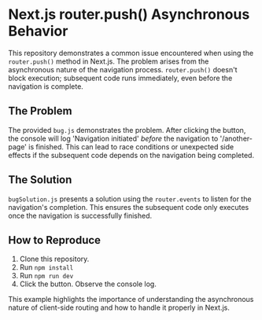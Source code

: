 # Next.js router.push() Asynchronous Behavior

This repository demonstrates a common issue encountered when using the `router.push()` method in Next.js.  The problem arises from the asynchronous nature of the navigation process.  `router.push()` doesn't block execution; subsequent code runs immediately, even before the navigation is complete.

## The Problem

The provided `bug.js` demonstrates the problem. After clicking the button, the console will log 'Navigation initiated' *before* the navigation to '/another-page' is finished. This can lead to race conditions or unexpected side effects if the subsequent code depends on the navigation being completed.

## The Solution

`bugSolution.js` presents a solution using the `router.events` to listen for the navigation's completion.  This ensures the subsequent code only executes once the navigation is successfully finished.

## How to Reproduce

1. Clone this repository.
2. Run `npm install`
3. Run `npm run dev`
4. Click the button. Observe the console log.

This example highlights the importance of understanding the asynchronous nature of client-side routing and how to handle it properly in Next.js.